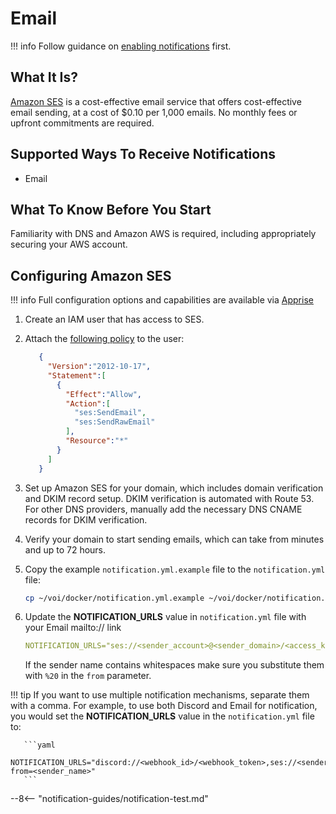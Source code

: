 # Email

!!! info
    Follow guidance on [enabling notifications](../../operating/setup-notifications/) first.

## What It Is?

[Amazon SES](https://aws.amazon.com/ses/) is a cost-effective email service that offers cost-effective email sending,
at a cost of $0.10 per 1,000 emails.
No monthly fees or upfront commitments are required.

## Supported Ways To Receive Notifications

- Email

## What To Know Before You Start

Familiarity with DNS and Amazon AWS is required, including appropriately securing your AWS account.

## Configuring Amazon SES

!!! info
    Full configuration options and capabilities are available via [Apprise](https://github.com/caronc/apprise/wiki/Notify_pushbullet)

1. Create an IAM user that has access to SES.
2. Attach the [following policy](https://docs.aws.amazon.com/ses/latest/DeveloperGuide/control-user-access.html) to the user:
    ```json
       {
         "Version":"2012-10-17",
         "Statement":[
           {
             "Effect":"Allow",
             "Action":[
               "ses:SendEmail",
               "ses:SendRawEmail"
             ],
             "Resource":"*"
           }
         ]
       }
    ```
3. Set up Amazon SES for your domain, which includes domain verification and DKIM record setup.
   DKIM verification is automated with Route 53.
For other DNS providers, manually add the necessary DNS CNAME records for DKIM verification.
4. Verify your domain to start sending emails, which can take from minutes and up to 72 hours.
5. Copy the example `notification.yml.example` file to the `notification.yml` file:

    ```bash
    cp ~/voi/docker/notification.yml.example ~/voi/docker/notification.yml
    ```

6. Update the **NOTIFICATION_URLS** value in `notification.yml` file with your Email mailto:// link

    ``` yaml
    NOTIFICATION_URLS="ses://<sender_account>@<sender_domain>/<access_key>/access_secret>/<region>/<recipient_email>/?from=<sender_name>"
    ```

    If the sender name contains whitespaces make sure you substitute them with `%20` in the `from` parameter.

!!! tip
    If you want to use multiple notification mechanisms, separate them with a comma.
    For example, to use both Discord and Email for notification, you would set the **NOTIFICATION_URLS** value
    in the `notification.yml` file to:

       ```yaml
       NOTIFICATION_URLS="discord://<webhook_id>/<webhook_token>,ses://<sender_account>@<sender_domain>/<access_key>/access_secret>/<region>/<recipient_email>/?from=<sender_name>"
       ```

--8<-- "notification-guides/notification-test.md"
